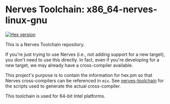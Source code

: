 # Nerves Toolchain: x86_64-nerves-linux-gnu

[![Hex version](https://img.shields.io/hexpm/v/nerves_toolchain_x86_64_nerves_linux_gnu.svg "Hex version")](https://hex.pm/packages/nerves_toolchain_x86_64_nerves_linux_gnu)

This is a Nerves Toolchain repository.

If you're just trying to use Nerves (i.e., not adding support for a new
target), you don't need to use this directly. In fact, even if you're
developing for a new target, we may already have a cross-compiler available.

This project's purpose is to contain the information for hex.pm so that Nerves
cross-compilers can be referenced in `mix`. See
[nerves-toolchain](https://github.com/nerves-project/nerves-toolchain) for
the scripts used to generate the actual cross-compiler.

This toolchain is used for 64-bit Intel platforms.

